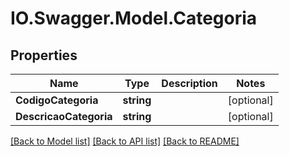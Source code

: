 # IO.Swagger.Model.Categoria
## Properties

Name | Type | Description | Notes
------------ | ------------- | ------------- | -------------
**CodigoCategoria** | **string** |  | [optional] 
**DescricaoCategoria** | **string** |  | [optional] 

[[Back to Model list]](../README.md#documentation-for-models) [[Back to API list]](../README.md#documentation-for-api-endpoints) [[Back to README]](../README.md)

